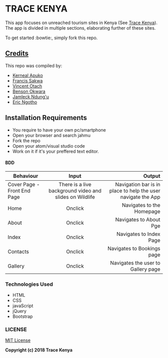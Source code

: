 TRACE KENYA
=======

This app focuses on unreached tourism sites in Kenya (See [Trace Kenya](https://github.com/thekarangoel/Projects-Solutions)). The app is divided in multiple sections, elaborating further of these sites.

To get started :bowtie:, simply fork this repo.

## [Credits](https://github.com/FrancisSakwa89/trace-2)
This repo was compiled by:

* [Kerneal Apuko](https://github.com/Kerneal92/trace-2)
* [Francis Sakwa](https://github.com/FrancisSakwa89/trace-2)
* [Vincent Otach](https://github.com/FrancisSakwa89/trace-2)
* [Benson Okwara](https://github.com/BenOkwara/trace-2)
* [Jamleck Ndung'u](https://github.com/jahmu/trace-2)
* [Eric Ngotho](https://github.com/Rickyngotho/trace-2)

## Installation Requirements
* You require to have your own pc/smartphone
* Open your browser and search jahmu
* Fork the repo
* Open your atom/visual studio code
* Work on it if it's your preffered text editor.

#### BDD

| Behaviour   |      Input     |  Output |
|----------|:-------------:|------:|
| Cover Page - Front End Page | There is a live background video and slides on Wildlife | Navigation bar is in place to help the user navigate the App  |
| Home  | Onclick | Navigates to the Homepage |
| About | Onclick | Navigates to About Pge |
| Index | Onclick | Navigates to Index Page  |
| Contacts | Onclick | Navigates to Bookings page |
| Gallery | Onclick | Navigates the user to Gallery page |

### Technologies Used
* HTML
* CSS
* javaScript
* jQuery
* Bootstrap

### LICENSE
[MIT License](https://choosealicense.com/licenses/mit/#)

 __Copyright (c) 2018 Trace Kenya__

